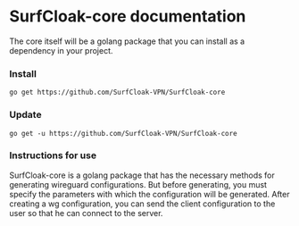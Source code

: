 # SurfCloak-core documentation
The core itself will be a golang package that you can install as a dependency in your project.

### Install
```
go get https://github.com/SurfCloak-VPN/SurfCloak-core
```
### Update
```
go get -u https://github.com/SurfCloak-VPN/SurfCloak-core
```

### Instructions for use
SurfCloak-core is a golang package that has the necessary methods for generating wireguard configurations. But before generating, you must specify the parameters with which the configuration will be generated. After creating a wg configuration, you can send the client configuration to the user so that he can connect to the server.
